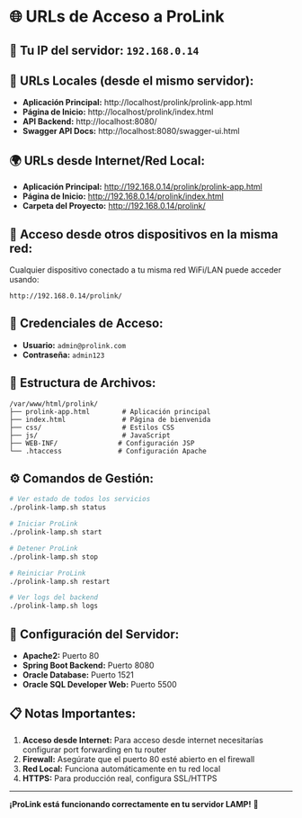 # 🌐 URLs de Acceso a ProLink

## 📍 **Tu IP del servidor:** `192.168.0.14`

## 🔗 **URLs Locales (desde el mismo servidor):**
- **Aplicación Principal:** http://localhost/prolink/prolink-app.html
- **Página de Inicio:** http://localhost/prolink/index.html  
- **API Backend:** http://localhost:8080/
- **Swagger API Docs:** http://localhost:8080/swagger-ui.html

## 🌍 **URLs desde Internet/Red Local:**
- **Aplicación Principal:** http://192.168.0.14/prolink/prolink-app.html
- **Página de Inicio:** http://192.168.0.14/prolink/index.html
- **Carpeta del Proyecto:** http://192.168.0.14/prolink/

## 📱 **Acceso desde otros dispositivos en la misma red:**
Cualquier dispositivo conectado a tu misma red WiFi/LAN puede acceder usando:
```
http://192.168.0.14/prolink/
```

## 🔐 **Credenciales de Acceso:**
- **Usuario:** `admin@prolink.com`
- **Contraseña:** `admin123`

## 📁 **Estructura de Archivos:**
```
/var/www/html/prolink/
├── prolink-app.html        # Aplicación principal
├── index.html              # Página de bienvenida  
├── css/                    # Estilos CSS
├── js/                     # JavaScript
├── WEB-INF/               # Configuración JSP
└── .htaccess              # Configuración Apache
```

## ⚙️ **Comandos de Gestión:**
```bash
# Ver estado de todos los servicios
./prolink-lamp.sh status

# Iniciar ProLink
./prolink-lamp.sh start

# Detener ProLink  
./prolink-lamp.sh stop

# Reiniciar ProLink
./prolink-lamp.sh restart

# Ver logs del backend
./prolink-lamp.sh logs
```

## 🔧 **Configuración del Servidor:**
- **Apache2:** Puerto 80
- **Spring Boot Backend:** Puerto 8080  
- **Oracle Database:** Puerto 1521
- **Oracle SQL Developer Web:** Puerto 5500

## 📋 **Notas Importantes:**
1. **Acceso desde Internet:** Para acceso desde internet necesitarías configurar port forwarding en tu router
2. **Firewall:** Asegúrate que el puerto 80 esté abierto en el firewall
3. **Red Local:** Funciona automáticamente en tu red local
4. **HTTPS:** Para producción real, configura SSL/HTTPS

---
**¡ProLink está funcionando correctamente en tu servidor LAMP!** 🚀